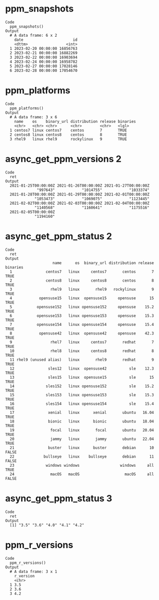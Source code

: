 # ppm_snapshots

    Code
      ppm_snapshots()
    Output
      # A data frame: 6 x 2
        date                      id
        <dttm>                 <int>
      1 2023-02-20 00:00:00 16856763
      2 2023-02-21 00:00:00 16882269
      3 2023-02-22 00:00:00 16903694
      4 2023-02-24 00:00:00 16958782
      5 2023-02-27 00:00:00 17028146
      6 2023-02-28 00:00:00 17054670

# ppm_platforms

    Code
      ppm_platforms()
    Output
      # A data frame: 3 x 6
        name    os    binary_url distribution release binaries
        <chr>   <chr> <chr>      <chr>        <chr>   <lgl>   
      1 centos7 linux centos7    centos       7       TRUE    
      2 centos8 linux centos8    centos       8       TRUE    
      3 rhel9   linux rhel9      rockylinux   9       TRUE    

# async_get_ppm_versions 2

    Code
      ret
    Output
      2021-01-25T00:00:00Z 2021-01-26T00:00:00Z 2021-01-27T00:00:00Z 
                  "997643"            "1014755"            "1033374" 
      2021-01-28T00:00:00Z 2021-01-29T00:00:00Z 2021-02-01T00:00:00Z 
                 "1053473"            "1069075"            "1123445" 
      2021-02-02T00:00:00Z 2021-02-03T00:00:00Z 2021-02-04T00:00:00Z 
                 "1140568"            "1160641"            "1175516" 
      2021-02-05T00:00:00Z 
                 "1194160" 

# async_get_ppm_status 2

    Code
      ret
    Output
                         name      os  binary_url distribution release binaries
      1               centos7   linux     centos7       centos       7     TRUE
      2               centos8   linux     centos8       centos       8     TRUE
      3                 rhel9   linux       rhel9   rockylinux       9     TRUE
      4            opensuse15   linux  opensuse15     opensuse      15     TRUE
      5           opensuse152   linux opensuse152     opensuse    15.2     TRUE
      6           opensuse153   linux opensuse153     opensuse    15.3     TRUE
      7           opensuse154   linux opensuse154     opensuse    15.4     TRUE
      8            opensuse42   linux  opensuse42     opensuse    42.3     TRUE
      9                 rhel7   linux     centos7       redhat       7     TRUE
      10                rhel8   linux     centos8       redhat       8     TRUE
      11 rhel9 (unused alias)   linux       rhel9       redhat       9     TRUE
      12               sles12   linux  opensuse42          sle    12.3     TRUE
      13               sles15   linux  opensuse15          sle      15     TRUE
      14              sles152   linux opensuse152          sle    15.2     TRUE
      15              sles153   linux opensuse153          sle    15.3     TRUE
      16              sles154   linux opensuse154          sle    15.4     TRUE
      17               xenial   linux      xenial       ubuntu   16.04     TRUE
      18               bionic   linux      bionic       ubuntu   18.04     TRUE
      19                focal   linux       focal       ubuntu   20.04     TRUE
      20                jammy   linux       jammy       ubuntu   22.04     TRUE
      21               buster   linux      buster       debian      10    FALSE
      22             bullseye   linux    bullseye       debian      11    FALSE
      23              windows windows                  windows     all     TRUE
      24                macOS   macOS                    macOS     all    FALSE

# async_get_ppm_status 3

    Code
      ret
    Output
      [1] "3.5" "3.6" "4.0" "4.1" "4.2"

# ppm_r_versions

    Code
      ppm_r_versions()
    Output
      # A data frame: 3 x 1
        r_version
        <chr>    
      1 3.5      
      2 3.6      
      3 4.2      


